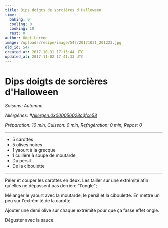 ```yaml
---
title: Dips doigts de sorcières d'Halloween
time:
  baking: 0
  cooling: 0
  cooking: 10
  rest: 0
author: Odet Lorène
image: /uploads/recipe/image/547/20171031_201223.jpg
old_id: 547
created_at: 2017-10-31 17:13:44 UTC
updated_at: 2017-11-02 17:41:33 UTC
---
```


# Dips doigts de sorcières d'Halloween



*Saisons: Automne*

*Allèrgènes: #<Allergen:0x000056028c3fce58>*

*Préparation: 10 min, Cuisson: 0 min, Refrigération: 0 min, Repos: 0*

---

- 5 carottes
- 5 olives noires
- 1 yaourt à la grecque
- 1 cuillère à soupe de moutarde
- Du persil
- De la ciboulette

---

Peler et couper les carottes en deux. Les tailler sur une extrémité afin qu'elles ne dépassent pas derrière "l'ongle";

Mélanger le yaourt avec la moutarde, le persil et la ciboulette. En mettre un peu sur l'extrémité de la carotte.

Ajouter une demi olive sur chaque extrémité pour que ça fasse effet ongle. 

Déguster avec la sauce.
